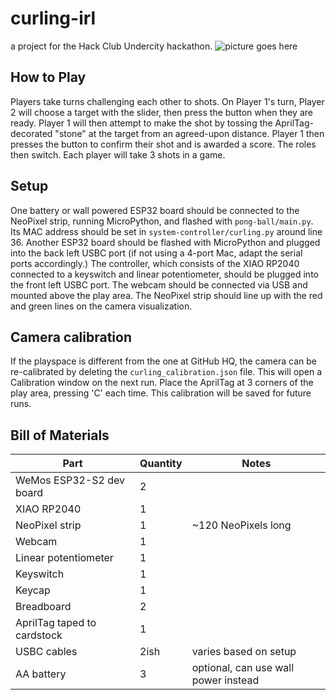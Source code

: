 # curling-irl
a project for the Hack Club Undercity hackathon.
![picture goes here]()

## How to Play
Players take turns challenging each other to shots. On Player 1's turn, Player 2 will choose a target with the slider, then press the button when they are ready. Player 1 will then attempt to make the shot by tossing the AprilTag-decorated "stone" at the target from an agreed-upon distance. Player 1 then presses the button to confirm their shot and is awarded a score. The roles then switch. Each player will take 3 shots in a game.

## Setup
One battery or wall powered ESP32 board should be connected to the NeoPixel strip, running MicroPython, and flashed with `pong-ball/main.py`. Its MAC address should be set in `system-controller/curling.py` around line 36. Another ESP32 board should be flashed with MicroPython and plugged into the back left USBC port (if not using a 4-port Mac, adapt the serial ports accordingly.) The controller, which consists of the XIAO RP2040 connected to a keyswitch and linear potentiometer, should be plugged into the front left USBC port. The webcam should be connected via USB and mounted above the play area. The NeoPixel strip should line up with the red and green lines on the camera visualization.

## Camera calibration
If the playspace is different from the one at GitHub HQ, the camera can be re-calibrated by deleting the `curling_calibration.json` file. This will open a Calibration window on the next run. Place the AprilTag at 3 corners of the play area, pressing 'C' each time. This calibration will be saved for future runs.

## Bill of Materials
Part|Quantity|Notes
---|---|---
WeMos ESP32-S2 dev board|2|
XIAO RP2040|1|
NeoPixel strip|1|~120 NeoPixels long
Webcam|1|
Linear potentiometer|1|
Keyswitch|1|
Keycap|1|
Breadboard|2|
AprilTag taped to cardstock|1|
USBC cables|2ish|varies based on setup
AA battery|3|optional, can use wall power instead
